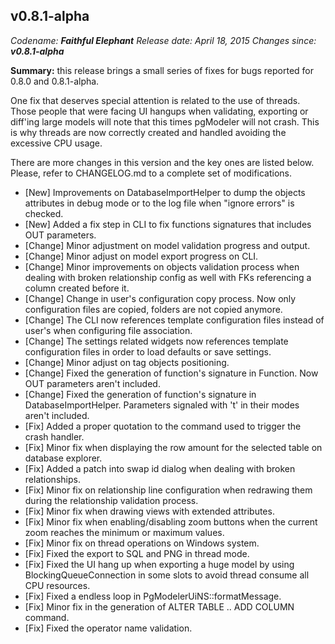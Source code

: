 v0.8.1-alpha
------
<em>Codename: <strong>Faithful Elephant</strong></em>
<em>Release date: April 18, 2015</em>
<em>Changes since: <strong>v0.8.1-alpha</strong></em><br/>

<strong>Summary:</strong> this release brings a small series of fixes for bugs reported for 0.8.0 and 0.8.1-alpha.

One fix that deserves special attention is related to the use of threads. Those people that were facing UI hangups when validating, exporting or diff'ing large models will note that this times pgModeler will not crash. This is why threads are now correctly created and handled avoiding the excessive CPU usage.

There are more changes in this version and the key ones are listed below. Please, refer to CHANGELOG.md to a complete set of modifications.<br/>

* [New] Improvements on DatabaseImportHelper to dump the objects attributes in debug mode or to the log file when "ignore errors" is checked.
* [New] Added a fix step in CLI to fix functions signatures that includes OUT parameters.
* [Change] Minor adjustment on model validation progress and output.
* [Change] Minor adjust on model export progress on CLI.
* [Change] Minor improvements on objects validation process when dealing with broken relationship config as well with FKs referencing a column created before it.
* [Change] Change in user's configuration copy process. Now only configuration files are copied, folders are not copied anymore.
* [Change] The CLI now references template configuration files instead of user's when configuring file association.
* [Change] The settings related widgets now references template configuration files in order to load defaults or save settings.
* [Change] Minor adjust on tag objects positioning.
* [Change] Fixed the generation of function's signature in Function. Now OUT parameters aren't included.
* [Change] Fixed the generation of function's signature in DatabaseImportHelper. Parameters signaled with 't' in their modes aren't included.
* [Fix] Added a proper quotation to the command used to trigger the crash handler.
* [Fix] Minor fix when displaying the row amount for the selected table on database explorer.
* [Fix] Added a patch into swap id dialog when dealing with broken relationships.
* [Fix] Minor fix on relationship line configuration when redrawing them during the relationship validation process.
* [Fix] Minor fix when drawing views with extended attributes.
* [Fix] Minor fix when enabling/disabling zoom buttons when the current zoom reaches the minimum or maximum values.
* [Fix] Minor fix on thread operations on Windows system.
* [Fix] Fixed the export to SQL and PNG in thread mode.
* [Fix] Fixed the UI hang up when exporting a huge model by using BlockingQueueConnection in some slots to avoid thread consume all CPU resources.
* [Fix] Fixed a endless loop in PgModelerUiNS::formatMessage.
* [Fix] Minor fix in the generation of ALTER TABLE .. ADD COLUMN command.
* [Fix] Fixed the operator name validation.
